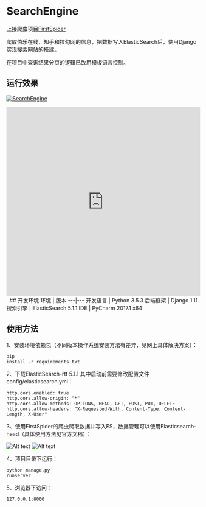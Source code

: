 # SearchEngine
上接爬虫项目[FirstSpider](https://github.com/yipwinghong/FirstSpider)
 
爬取伯乐在线、知乎和拉勾网的信息，把数据写入ElasticSearch后，使用Django实现搜索网站的搭建。
 
在项目中查询结果分页的逻辑已改用模板语言控制。
 
## 运行效果
 [![SearchEngine](https://github.com/yipwinghong/SearchEngine/blob/master/Screenshots/3.jpg)](http://ooaovpott.bkt.clouddn.com/SearchEngine.wmv)
 <iframe height=498 width=510 src='http://player.youku.com/embed/XMjc3MTk4ODc5Mg==' frameborder=0 'allowfullscreen'></iframe>
 
## 开发环境
环境 | 版本
---|---
开发语言 | Python 3.5.3
后端框架 | Django 1.11
搜索引擎 | ElasticSearch 5.1.1
IDE | PyCharm 2017.1 x64


## 使用方法

 1、安装环境依赖包（不同版本操作系统安装方法有差异，见网上具体解决方案）：<pre><code>pip install -r requirements.txt</code></pre>

 2、下载ElasticSearch-rtf 5.1.1
 其中启动前需要修改配置文件config/elasticsearch.yml：
 <pre><code>http.cors.enabled: true
http.cors.allow-origin: "*"
http.cors.allow-methods: OPTIONS, HEAD, GET, POST, PUT, DELETE
http.cors.allow-headers: "X-Requested-With, Content-Type, Content-Length, X-User"
</code></pre>
 
 3、使用FirstSpider的爬虫爬取数据并写入ES，数据管理可以使用Elasticsearch-head（具体使用方法见官方文档）：
 
 ![Alt text](https://github.com/yipwinghong/SearchEngine/blob/master/Screenshots/1.jpg)
 ![Alt text](https://github.com/yipwinghong/SearchEngine/blob/master/Screenshots/2.jpg)

 
 4、项目目录下运行：<pre><code>python manage.py runserver</code></pre>

 5、浏览器下访问：<pre><code>127.0.0.1:8000</code></pre>
